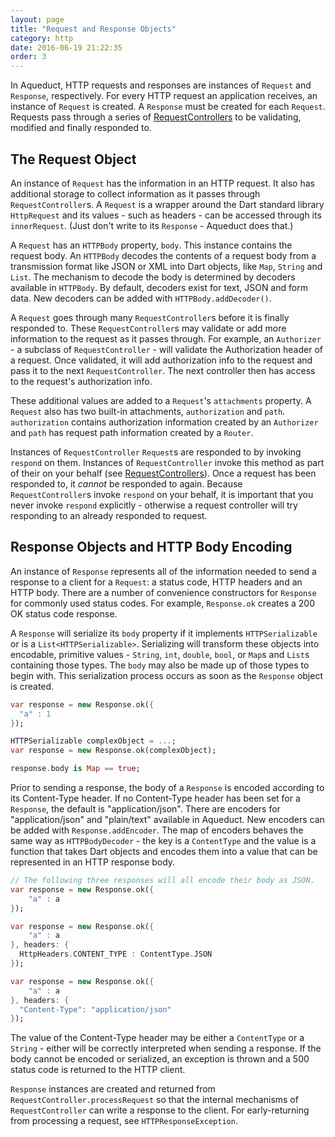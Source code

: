 ```yaml
---
layout: page
title: "Request and Response Objects"
category: http
date: 2016-06-19 21:22:35
order: 3
---
```


In Aqueduct, HTTP requests and responses are instances of `Request` and `Response`, respectively. For every HTTP request an application receives, an instance of `Request` is created. A `Response` must be created for each `Request`. Requests pass through a series of [RequestControllers](request_controller.html) to be validating, modified and finally responded to.

## The Request Object

An instance of `Request` has the information in an HTTP request. It also has additional storage to collect information as it passes through `RequestController`s. A `Request` is a wrapper around the Dart standard library `HttpRequest` and its values - such as headers - can be accessed through its `innerRequest`. (Just don't write to its `Response` - Aqueduct does that.)

A `Request` has an `HTTPBody` property, `body`. This instance contains the request body. An `HTTPBody` decodes the contents of a request body from a transmission format like JSON or XML into Dart objects, like `Map`, `String` and `List`. The mechanism to decode the body is determined by decoders available in `HTTPBody`. By default, decoders exist for text, JSON and form data. New decoders can be added with `HTTPBody.addDecoder()`.

A `Request` goes through many `RequestController`s before it is finally responded to. These `RequestController`s may validate or add more information to the request as it passes through. For example, an `Authorizer` - a subclass of `RequestController` - will validate the Authorization header of a request. Once validated, it will add authorization info to the request and pass it to the next `RequestController`. The next controller then has access to the request's authorization info.

These additional values are added to a `Request`'s `attachments` property. A `Request` also has two built-in attachments, `authorization` and `path`. `authorization` contains authorization information created by an `Authorizer` and `path` has request path information created by a `Router`.

Instances of `RequestController`
`Request`s are responded to by invoking `respond` on them. Instances of `RequestController` invoke this method as part of their  on your behalf (see [RequestControllers](request_controller.html)). Once a request has been responded to, it *cannot* be responded to again. Because `RequestController`s invoke `respond` on your behalf, it is important that you never invoke `respond` explicitly - otherwise a request controller will try responding to an already responded to request.

## Response Objects and HTTP Body Encoding

An instance of `Response` represents all of the information needed to send a response to a client for a `Request`: a status code, HTTP headers and an HTTP body. There are a number of convenience constructors for `Response` for commonly used status codes. For example, `Response.ok` creates a 200 OK status code response.

A `Response` will serialize its `body` property if it implements `HTTPSerializable` or is a `List<HTTPSerializable>`. Serializing will transform these objects into encodable, primitive values - `String`, `int`, `double`, `bool`, or `Map`s and `List`s containing those types. The `body` may also be made up of those types to begin with. This serialization process occurs as soon as the `Response` object is created.

```dart
var response = new Response.ok({
  "a" : 1
});

HTTPSerializable complexObject = ...;
var response = new Response.ok(complexObject);

response.body is Map == true;
```

Prior to sending a response, the body of a `Response` is encoded according to its Content-Type header. If no Content-Type header has been set for a `Response`, the default is "application/json". There are encoders for "application/json" and "plain/text" available in Aqueduct. New encoders can be added with `Response.addEncoder`. The map of encoders behaves the same way as `HTTPBodyDecoder` - the key is a `ContentType` and the value is a function that takes Dart objects and encodes them into a value that can be represented in an HTTP response body.

```dart
// The following three responses will all encode their body as JSON.
var response = new Response.ok({
    "a" : a
});

var response = new Response.ok({
    "a" : a
}, headers: {
  HttpHeaders.CONTENT_TYPE : ContentType.JSON
});

var response = new Response.ok({
    "a" : a
}, headers: {
  "Content-Type": "application/json"
});
```

The value of the Content-Type header may be either a `ContentType` or a `String` - either will be correctly interpreted when sending a response. If the body cannot be encoded or serialized, an exception is thrown and a 500 status code is returned to the HTTP client.

`Response` instances are created and returned from `RequestController.processRequest` so that the internal mechanisms of `RequestController` can write a response to the client. For early-returning from processing a request, see `HTTPResponseException`.
